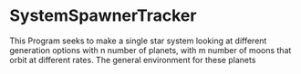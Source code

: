 # SystemSpawnerTracker

This Program seeks to make a single star system looking at different generation options with n number of planets, with m number of moons that orbit at different rates.  The general environment for these planets 
